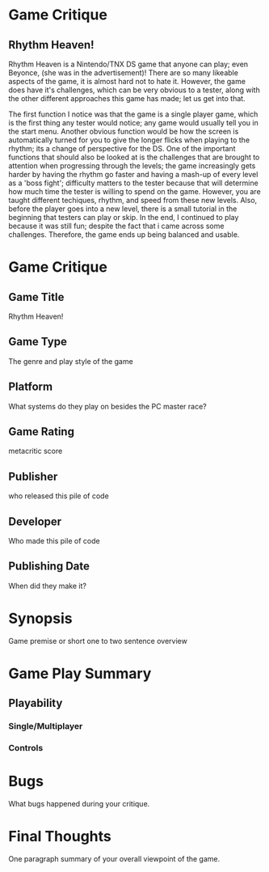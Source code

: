 <h1> Game Critique </h1>

<h2> Rhythm Heaven! </h2>

  <p> Rhythm Heaven is a Nintendo/TNX DS game that anyone can play; even Beyonce, (she was in the advertisement)! 
  There are so many likeable aspects of the game, it is almost hard not to hate it. However, the game does have it's challenges, which can    be very obvious to a tester, along with the other different approaches this game has made; let us get into that.
   
   The first function I notice was that the game is a single player game, which is the first thing any tester would notice; any game would    usually tell you in the start menu. Another obvious function would be how the screen is automatically turned for you to give the longer    flicks when playing to the rhythm; its a change of perspective for the DS. One of the important functions that should also be looked      at is the challenges that are brought to attention when progressing through the levels; the game increasingly gets harder by having the    rhythm go faster and having a mash-up of every level as a 'boss fight'; difficulty matters to the tester because that will determine      how much time the tester is willing to spend on the game. However, you are taught different techiques, rhythm, and speed from these new    levels. Also, before the player goes into a new level, there is a small tutorial in the beginning that testers can play or skip.          In the end, I continued to play because it was still fun; despite the fact that i came across some challenges. Therefore, the game ends    up being balanced and usable.</p>
 
# Game Critique
## Game Title
Rhythm Heaven!
## Game Type
The genre and play style of the game
## Platform
What systems do they play on besides the PC master race?
## Game Rating
metacritic score 
## Publisher
who released this pile of code
## Developer
Who made this pile of code
## Publishing Date
When did they make it?
# Synopsis
Game premise or short one to two sentence overview

# Game Play Summary
## Playability
### Single/Multiplayer
### Controls

# Bugs
What bugs happened during your critique.
# Final Thoughts
One paragraph summary of your overall viewpoint of the game.

